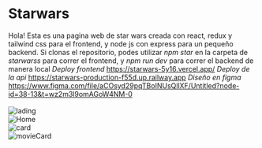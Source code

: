 # Starwars

 Hola! Esta es una pagina web de star wars creada con react, redux y tailwind css para el frontend, y node js con express para un pequeño backend. Si clonas el repositorio, podes utilizar *npm star* en la carpeta de *starwarss* para correr el frontend, y *npm run dev* para correr el backend de manera local 
 *Deploy frontend* https://starwars-5y16.vercel.app/
 *Deploy de la api* https://starwars-production-f55d.up.railway.app
 *Diseño en figma* https://www.figma.com/file/aCOsyd29pqTBoINUsQllXF/Untitled?node-id=38-13&t=wz2m3l9omAGoW4NM-0
 <br/>
 <br/>
<img src="https://user-images.githubusercontent.com/98859499/233303915-8a5f13d5-8dc0-4cf9-8329-6b0bd0407e4b.png" alt='lading'/>
<br/>
<img src="https://user-images.githubusercontent.com/98859499/233303683-572cfe24-e725-4d58-b27c-ea688ac12d91.png" alt='Home'/>
<br/>
<img src="https://user-images.githubusercontent.com/98859499/233303837-01402aad-a368-4386-846f-98241cfd22ee.png" alt='card'/>
<br/>
<img src="https://user-images.githubusercontent.com/98859499/233304562-b2b0af39-1e32-483e-9dc4-24c944c3029a.png" alt='movieCard'/>


 


